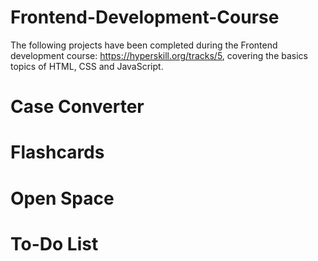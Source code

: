 # Frontend-Development-Course
The following projects have been completed during the Frontend development course: https://hyperskill.org/tracks/5, covering the basics topics of HTML, CSS and JavaScript. 

# Case Converter


# Flashcards

# Open Space

# To-Do List 
